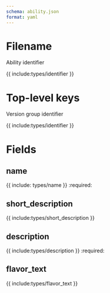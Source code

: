 ```yaml
---
schema: ability.json
format: yaml
---
```


# Filename
Ability identifier

{{ include:types/identifier }}

# Top-level keys
Version group identifier

{{ include:types/identifier }}

# Fields
## name
{{ include: types/name }}
:required:

## short_description
{{ include:types/short_description }}

## description
{{ include:types/description }}
:required:

## flavor_text
{{ include:types/flavor_text }}
